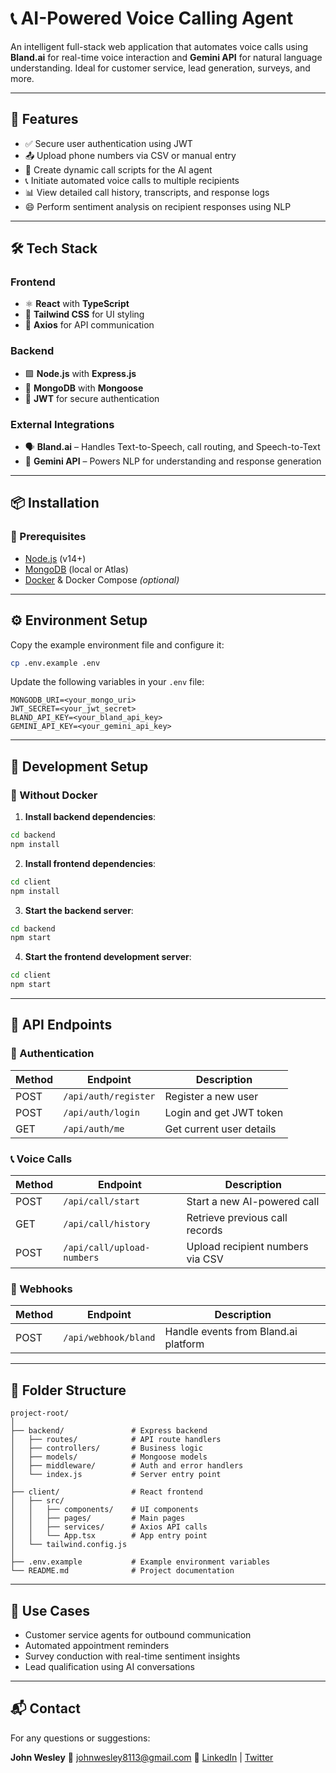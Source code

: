 # 📞 AI-Powered Voice Calling Agent

An intelligent full-stack web application that automates voice calls using **Bland.ai** for real-time voice interaction and **Gemini API** for natural language understanding. Ideal for customer service, lead generation, surveys, and more.

---

## 🚀 Features

* ✅ Secure user authentication using JWT
* 📤 Upload phone numbers via CSV or manual entry
* 📝 Create dynamic call scripts for the AI agent
* 📞 Initiate automated voice calls to multiple recipients
* 📊 View detailed call history, transcripts, and response logs
* 😄 Perform sentiment analysis on recipient responses using NLP

---

## 🛠 Tech Stack

### Frontend

* ⚛️ **React** with **TypeScript**
* 🎨 **Tailwind CSS** for UI styling
* 📡 **Axios** for API communication

### Backend

* 🟩 **Node.js** with **Express.js**
* 🍃 **MongoDB** with **Mongoose**
* 🔐 **JWT** for secure authentication

### External Integrations

* 🗣 **Bland.ai** – Handles Text-to-Speech, call routing, and Speech-to-Text
* 🧠 **Gemini API** – Powers NLP for understanding and response generation

---

## 📦 Installation

### 🔧 Prerequisites

* [Node.js](https://nodejs.org/) (v14+)
* [MongoDB](https://www.mongodb.com/) (local or Atlas)
* [Docker](https://www.docker.com/) & Docker Compose *(optional)*

---

## ⚙️ Environment Setup

Copy the example environment file and configure it:

```bash
cp .env.example .env
```

Update the following variables in your `.env` file:

```
MONGODB_URI=<your_mongo_uri>
JWT_SECRET=<your_jwt_secret>
BLAND_API_KEY=<your_bland_api_key>
GEMINI_API_KEY=<your_gemini_api_key>
```

---

## 🧪 Development Setup

### 🔹 Without Docker

1. **Install backend dependencies**:

```bash
cd backend
npm install
```

2. **Install frontend dependencies**:

```bash
cd client
npm install
```

3. **Start the backend server**:

```bash
cd backend
npm start
```

4. **Start the frontend development server**:

```bash
cd client
npm start
```

---

## 📡 API Endpoints

### 🔐 Authentication

| Method | Endpoint             | Description              |
| ------ | -------------------- | ------------------------ |
| POST   | `/api/auth/register` | Register a new user      |
| POST   | `/api/auth/login`    | Login and get JWT token  |
| GET    | `/api/auth/me`       | Get current user details |

### 📞 Voice Calls

| Method | Endpoint                   | Description                      |
| ------ | -------------------------- | -------------------------------- |
| POST   | `/api/call/start`          | Start a new AI-powered call      |
| GET    | `/api/call/history`        | Retrieve previous call records   |
| POST   | `/api/call/upload-numbers` | Upload recipient numbers via CSV |

### 🔁 Webhooks

| Method | Endpoint             | Description                          |
| ------ | -------------------- | ------------------------------------ |
| POST   | `/api/webhook/bland` | Handle events from Bland.ai platform |

---

## 📂 Folder Structure

```
project-root/
│
├── backend/               # Express backend
│   ├── routes/            # API route handlers
│   ├── controllers/       # Business logic
│   ├── models/            # Mongoose models
│   ├── middleware/        # Auth and error handlers
│   └── index.js           # Server entry point
│
├── client/                # React frontend
│   ├── src/
│   │   ├── components/    # UI components
│   │   ├── pages/         # Main pages
│   │   ├── services/      # Axios API calls
│   │   └── App.tsx        # App entry point
│   └── tailwind.config.js
│
├── .env.example           # Example environment variables
└── README.md              # Project documentation
```

---

## 🧠 Use Cases

* Customer service agents for outbound communication
* Automated appointment reminders
* Survey conduction with real-time sentiment insights
* Lead qualification using AI conversations

---

## 📬 Contact

For any questions or suggestions:

**John Wesley**
📧 [johnwesley8113@gmail.com](mailto:johnwesley8113@gmail.com)
🔗 [LinkedIn](https://www.linkedin.com/in/john-wesley-6707ab258/) | [Twitter](https://twitter.com/JohnWesley97513)

